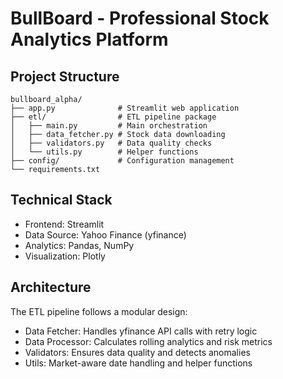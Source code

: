 # BullBoard - Professional Stock Analytics Platform

## Project Structure
```
bullboard_alpha/
├── app.py              # Streamlit web application
├── etl/                # ETL pipeline package
│   ├── main.py         # Main orchestration
│   ├── data_fetcher.py # Stock data downloading
│   ├── validators.py   # Data quality checks
│   └── utils.py        # Helper functions
├── config/             # Configuration management
└── requirements.txt
```
## Technical Stack
- Frontend: Streamlit
- Data Source: Yahoo Finance (yfinance)
- Analytics: Pandas, NumPy
- Visualization: Plotly

## Architecture
The ETL pipeline follows a modular design:

- Data Fetcher: Handles yfinance API calls with retry logic
- Data Processor: Calculates rolling analytics and risk metrics
- Validators: Ensures data quality and detects anomalies
- Utils: Market-aware date handling and helper functions
